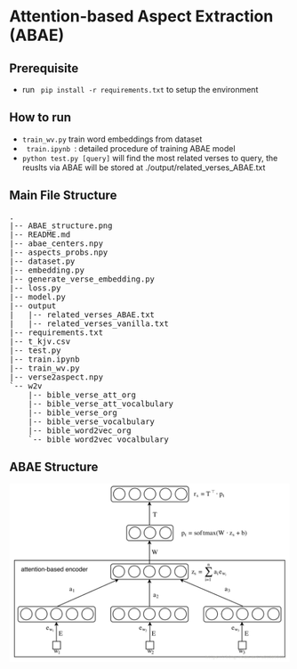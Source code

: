 # Attention-based Aspect Extraction (ABAE)

## Prerequisite
- run <code> pip install -r requirements.txt</code> to setup the environment

## How to run
- <code>train_wv.py</code> train word embeddings from dataset
- <code> train.ipynb </code>: detailed procedure of training ABAE model
- <code>python test.py [query]</code> will find the most related verses to query, the reuslts via ABAE will be stored at ./output/related_verses_ABAE.txt
## Main File Structure
<pre>
.
|-- ABAE_structure.png
|-- README.md
|-- abae_centers.npy
|-- aspects_probs.npy
|-- dataset.py
|-- embedding.py
|-- generate_verse_embedding.py
|-- loss.py
|-- model.py
|-- output
|   |-- related_verses_ABAE.txt
|   |-- related_verses_vanilla.txt
|-- requirements.txt
|-- t_kjv.csv
|-- test.py
|-- train.ipynb
|-- train_wv.py
|-- verse2aspect.npy
`-- w2v
    |-- bible_verse_att_org
    |-- bible_verse_att_vocalbulary
    |-- bible_verse_org
    |-- bible_verse_vocalbulary
    |-- bible_word2vec_org
    `-- bible_word2vec_vocalbulary
</pre>

## ABAE Structure
<img src="ABAE_structure.png" width="600"/>
